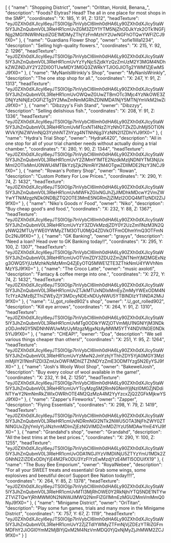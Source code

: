 [
    {
        "name": "Shopping District",
        "owner": "Orititan, Horold, Benana_",
        "description": "Foods? Elytras? Head? The all in one place for most shops in the SMP",
        "coordinates": "X: 185, Y: 91, Z: 1312",
        "headTexture": "eyJ0ZXh0dXJlcyI6eyJTS0lOIjp7InVybCI6Imh0dHA6Ly90ZXh0dXJlcy5taW5lY3JhZnQubmV0L3RleHR1cmUvZGM3ZDY1YTM5NjZhODJkYzk2OTk1NGFjNjg2MGI1NWRhNzdiZGE1MDMyZThjYzFmMzhlY2UwNGFhOTQwYWFlZCJ9fX0="
    },
    {
        "name": "Guardians Flower Shop",
        "owner": "sofie1lilla1234",
        "description": "Selling high-quality flowers.",
        "coordinates": "X: 215, Y: 92, Z: 1296",
        "headTexture": "eyJ0ZXh0dXJlcyI6eyJTS0lOIjp7InVybCI6Imh0dHA6Ly90ZXh0dXJlcy5taW5lY3JhZnQubmV0L3RleHR1cmUvYzYyNjc5ZjdkYzQzZmUzM2Y3MGM4NDhkZWZiNDJlY2Y2ZDI0OTUwMDY3MGQ3ZWRkYTJlOGJlOTg2YWM1ZjEwMSJ9fX0="
    },
    {
        "name": "MyNanIsWrinkly's Shop",
        "owner": "MyNanIsWrinkly",
        "description": "The one stop shop for all.",
        "coordinates": "X: 247, Y: 91, Z: 1313",
        "headTexture": "eyJ0ZXh0dXJlcyI6eyJTS0lOIjp7InVybCI6Imh0dHA6Ly90ZXh0dXJlcy5taW5lY3JhZnQubmV0L3RleHR1cmUvOWQwZGUwZTBmOTc3Mjc4YzNkOWE3ZDNjYzNiNjEzOGFiZTg3Y2MwZmNmMGRhZDNlMDA1NjY5MTNjYmVkM2IwZiJ9fX0="
    },
    {
        "name": "Dibzzyy's Fish Stand",
        "owner": "Dibzzyy",
        "description": "Selling delishious fish.",
        "coordinates": "X: 208, Y: 91, Z: 1336",
        "headTexture": "eyJ0ZXh0dXJlcyI6eyJTS0lOIjp7InVybCI6Imh0dHA6Ly90ZXh0dXJlcy5taW5lY3JhZnQubmV0L3RleHR1cmUvMTcxNTI4NzZiYzNhOTZkZDJhMjI5OTI0NWVkYjNiZWVmNjQ3YzhhNTZhYzg4NTNhNjg3YzNlN2I1ZDhiYiJ9fX0="
    },
    {
        "name": "Hydra's Trial Shop",
        "owner": "HydraK420",
        "description": "All in one stop for all of your trial chamber needs without actually doing a trial chamber.",
        "coordinates": "X: 280, Y: 90, Z: 1344",
        "headTexture": "eyJ0ZXh0dXJlcyI6eyJTS0lOIjp7InVybCI6Imh0dHA6Ly90ZXh0dXJlcy5taW5lY3JhZnQubmV0L3RleHR1cmUvY2ZlMmY1MTE2NzdkMzljNDNlYTM3NjUxMmI2OTIxMmU0NWU4MTBkYzljZjk2NmRiY2M4OTgwZDllMDE2NzY3NCJ9fX0="
    },
    {
        "name": "Rowan's Pottery Shop",
        "owner": "Rowan",
        "description": "Custom Pottery For Low Prices.",
        "coordinates": "X: 290, Y: 74, Z: 1432",
        "headTexture": "eyJ0ZXh0dXJlcyI6eyJTS0lOIjp7InVybCI6Imh0dHA6Ly90ZXh0dXJlcy5taW5lY3JhZnQubmV0L3RleHR1cmUvMWFkZGIxNGJhZjJlMDhkMDcwY2VmZWYwYTNiMzgzNDk0NDBjZTQ2OTE3MmE5NGRmZjZlMzI2ODQ4MTIzNDI2ZiJ9fX0="
    },
    {
        "name": "Niko's Goods n' Food",
        "owner": "Niko",
        "description": "Buy cheap good's and food.",
        "coordinates": "X: 232, Y: 88, Z: 1367",
        "headTexture": "eyJ0ZXh0dXJlcyI6eyJTS0lOIjp7InVybCI6Imh0dHA6Ly90ZXh0dXJlcy5taW5lY3JhZnQubmV0L3RleHR1cmUvYzY3ZDVkMzdjZDY0Y2UzZmI1NzM3N2QyNWQ2MTUyYWE0YWMyZTM3OTU0MjQ4ZDVkOTFmODhmYmQ3OTFmNDc2NiJ9fX0="
    },
    {
        "name": "GK Banking",
        "owner": "grayys",
        "description": "Need a loan? Head over to GK Banking today!!",
        "coordinates": "X: 295, Y: 100, Z: 1307",
        "headTexture": "eyJ0ZXh0dXJlcyI6eyJTS0lOIjp7InVybCI6Imh0dHA6Ly90ZXh0dXJlcy5taW5lY3JhZnQubmV0L3RleHR1cmUvOTVmZDY3ZDU2ZmZjNTNmYjM2MGExNzg3OWQ5YjUzMzhkNzMzMmQ4ZjEyOTQ5MWE1ZTE3ZThkNmU4YWVhNmMzYSJ9fX0="
    },
    {
        "name": "The Croco Latte",
        "owner": "music axolotl",
        "description": "Fantacy & coffee merge into one.",
        "coordinates": "X: 272, Y: 74, Z: 1432",
        "headTexture": "eyJ0ZXh0dXJlcyI6eyJTS0lOIjp7InVybCI6Imh0dHA6Ly90ZXh0dXJlcy5taW5lY3JhZnQubmV0L3RleHR1cmUvZTJkMTUxNDIxMmEyZmMyYWExODM4NTc1YzA2MzBjZThiZWEyZjY3MDcyNDExNDUyNWU5YTBlNDIzYTliNDA2MiJ9fX0="
    },
    {
        "name": ".U_got_rolled902's shop",
        "owner": ".U_got_rolled902",
        "description": "Kill eye arrows",
        "coordinates": "X: 264, Y: 91, Z: 1310",
        "headTexture": "eyJ0ZXh0dXJlcyI6eyJTS0lOIjp7InVybCI6Imh0dHA6Ly90ZXh0dXJlcy5taW5lY3JhZnQubmV0L3RleHR1cmUvMTg0ODlkYWZjOTVmMjU1NGNlYjM3NDkzODJmNGY5NDNhNWUwMzUyMzgzMjgxNzAyMWM5YTY4NDVlNGE0NDk5YiJ9fX0="
    },
    {
        "name": "CHEAP!",
        "owner": "Doa",
        "description": "We sell various things cheaper than others!",
        "coordinates": "X: 251, Y: 95, Z: 1264",
        "headTexture": "eyJ0ZXh0dXJlcyI6eyJTS0lOIjp7InVybCI6Imh0dHA6Ly90ZXh0dXJlcy5taW5lY3JhZnQubmV0L3RleHR1cmUvYzMwN2JmYzhjYThhZDY5YjA0MGY3MzlmMjllY2I1NmFlZDI3ZmUxOWFlMDhlZTZhNDYzZmE3ODM1Yzg5N2EyYSJ9fX0="
    },
    {
        "name": "Josh's Wooly Wool Shop",
        "owner": "BakewellJosh",
        "description": "Buy every colour of wool available in the game!",
        "coordinates": "X: 232, Y: 94, Z: 1250",
        "headTexture": "eyJ0ZXh0dXJlcyI6eyJTS0lOIjp7InVybCI6Imh0dHA6Ly90ZXh0dXJlcy5taW5lY3JhZnQubmV0L3RleHR1cmUvYTcyMzg5M2RmNGNmYjljNzI0MGZjNDdiNTYwY2NmNmRkZWIxOWRhOTE4M2QzMzA4M2YyYzcxZjQ2ZGFkMjkwYSJ9fX0="
    },
    {
        "name": "Zapper's Fireworks",
        "owner": "Zapper",
        "description": "Flying Essentials",
        "coordinates": "X: 298, Y: 79, Z: 1419",
        "headTexture": "eyJ0ZXh0dXJlcyI6eyJTS0lOIjp7InVybCI6Imh0dHA6Ly90ZXh0dXJlcy5taW5lY3JhZnQubmV0L3RleHR1cmUvNDRmNGI2NTk2NWU5OTA3NjFhZWY0ZTNlNGUxZjhjYmIyYjJiNzhmMDlmZjEzNGVlMDZmMDZlYzU5MDAwYmE4YiJ9fX0="
    },
    {
        "name": "Grandahd's shop",
        "owner": "Grandahd",
        "description": "All the best trims at the best prices.",
        "coordinates": "X: 290, Y: 100, Z: 1255",
        "headTexture": "eyJ0ZXh0dXJlcyI6eyJTS0lOIjp7InVybCI6Imh0dHA6Ly90ZXh0dXJlcy5taW5lY3JhZnQubmV0L3RleHR1cmUvODA1NGJlYzVlMDliNjU5ZTYzYmU1MDk2ZGNhN2ZiZDExODhjYjE4M2FkODU3YzFlYzEwMzdjYzE4MTI5ODUifX19"
    },
    {
        "name": "The Busy Bee Emporium",
        "owner": "RoyalNebee",
        "description": "For all your SWEET treats and essentials! Grab some wings, some explosives and beeutiful decor! Support Bee Nation today!!!!",
        "coordinates": "X: 264, Y: 85, Z: 1378",
        "headTexture": "eyJ0ZXh0dXJlcyI6eyJTS0lOIjp7InVybCI6Imh0dHA6Ly90ZXh0dXJlcy5taW5lY3JhZnQubmV0L3RleHR1cmUvMTI3MjRhOWE0Y2RkNjhiYTQ5NDE1NTYwZTViZTQwYjRhMWM0N2NiNWJlMWQ2NmFlZGI1MmEzMGU2MmVmMmQ0NyJ9fX0="
    },
    {
        "name": "Minigame District",
        "owner": "OriTitan",
        "description": "Play some fun games, trials and many more in the Minigame District",
        "coordinates": "X: 757, Y: 67, Z: 1119",
        "headTexture": "eyJ0ZXh0dXJlcyI6eyJTS0lOIjp7InVybCI6Imh0dHA6Ly90ZXh0dXJlcy5taW5lY3JhZnQubmV0L3RleHR1cmUvY2ZjZTdlYWMyZTFmNjVjZDEzYTRiZGFmMDFhY2JiOGI0YmM2MjBlYjQxM2M4NzVmMDQ0YjQxNjMyZjJhMWM2ZCJ9fX0="
    }
]


